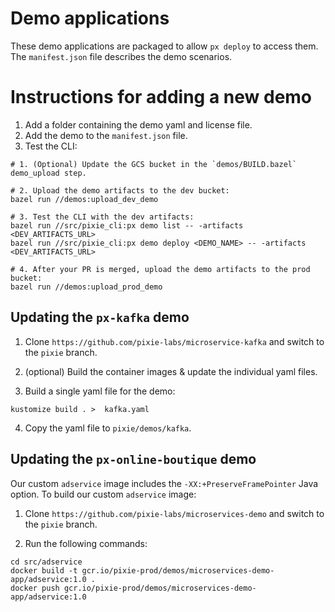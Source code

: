 # Demo applications

These demo applications are packaged to allow `px deploy` to access them. The `manifest.json`
file describes the demo scenarios.

# Instructions for adding a new demo

1. Add a folder containing the demo yaml and license file.
2. Add the demo to the `manifest.json` file.
3. Test the CLI:

```
# 1. (Optional) Update the GCS bucket in the `demos/BUILD.bazel` demo_upload step.

# 2. Upload the demo artifacts to the dev bucket:
bazel run //demos:upload_dev_demo

# 3. Test the CLI with the dev artifacts:
bazel run //src/pixie_cli:px demo list -- -artifacts <DEV_ARTIFACTS_URL>
bazel run //src/pixie_cli:px demo deploy <DEMO_NAME> -- -artifacts <DEV_ARTIFACTS_URL>

# 4. After your PR is merged, upload the demo artifacts to the prod bucket:
bazel run //demos:upload_prod_demo
```

## Updating the `px-kafka` demo

1. Clone `https://github.com/pixie-labs/microservice-kafka` and switch to the `pixie` branch.

2. (optional) Build the container images & update the individual yaml files.

3. Build a single yaml file for the demo:

```
kustomize build . >  kafka.yaml
```

4. Copy the yaml file to `pixie/demos/kafka`.

## Updating the `px-online-boutique` demo

Our custom `adservice` image includes the `-XX:+PreserveFramePointer` Java option. To build our custom `adservice` image:

1. Clone `https://github.com/pixie-labs/microservices-demo` and switch to the `pixie` branch.

2. Run the following commands:

```
cd src/adservice
docker build -t gcr.io/pixie-prod/demos/microservices-demo-app/adservice:1.0 .
docker push gcr.io/pixie-prod/demos/microservices-demo-app/adservice:1.0
```
